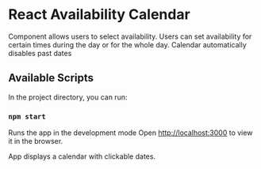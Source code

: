 # React Availability Calendar

Component allows users to select availability. Users can set availability for certain times during the day or for the whole day.
Calendar automatically disables past dates

## Available Scripts

In the project directory, you can run:

### `npm start`

Runs the app in the development mode
Open [http://localhost:3000](http://localhost:3000) to view it in the browser.

App displays a calendar with clickable dates.
